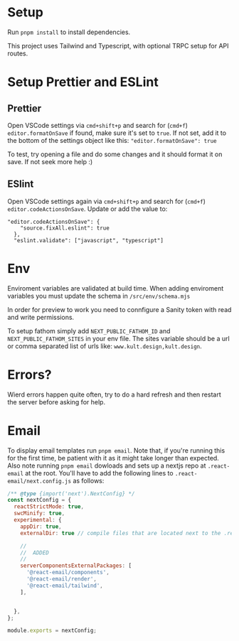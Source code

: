 # Setup

Run `pnpm install` to install dependencies.

This project uses Tailwind and Typescript, with optional TRPC setup for API routes.

# Setup Prettier and ESLint

## Prettier

Open VSCode settings via `cmd+shift+p` and search for (`cmd+f`) `editor.formatOnSave` if found, make sure it's set to `true`. If not set, add it to the bottom of the settings object like this: `"editor.formatOnSave": true`

To test, try opening a file and do some changes and it should format it on save. If not seek more help :)

## ESlint

Open VSCode settings again via `cmd+shift+p` and search for (`cmd+f`) `editor.codeActionsOnSave`. Update or add the value to:

```
"editor.codeActionsOnSave": {
    "source.fixAll.eslint": true
  },
  "eslint.validate": ["javascript", "typescript"]
```

# Env

Enviroment variables are validated at build time. When adding enviroment variables you must update the schema in `/src/env/schema.mjs`

In order for preview to work you need to connfigure a Sanity token with read and write permissions.

To setup fathom simply add `NEXT_PUBLIC_FATHOM_ID` and `NEXT_PUBLIC_FATHOM_SITES` in your env file. The sites variable should be a url or comma separated list of urls like: `www.kult.design,kult.design`.

# Errors?

Wierd errors happen quite often, try to do a hard refresh and then restart the server before asking for help.

# Email

To display email templates run `pnpm email`. Note that, if you're running this for the first time, be patient with it as it might take longer than expected. Also note running `pnpm email` dowloads and sets up
a nextjs repo at `.react-email` at the root. You'll have to add the following lines to `.react-email/next.config.js` as follows:
```js
/** @type {import('next').NextConfig} */
const nextConfig = {
  reactStrictMode: true,
  swcMinify: true,
  experimental: {
    appDir: true,
    externalDir: true // compile files that are located next to the .react-email directory

    // 
    //  ADDED 
    // 
    serverComponentsExternalPackages: [
      '@react-email/components',
      '@react-email/render',
      '@react-email/tailwind',
    ],


  },
};

module.exports = nextConfig;
```


